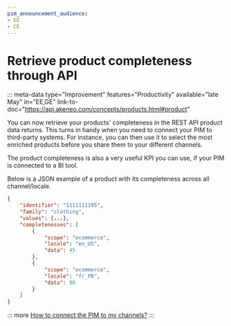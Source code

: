```yaml
---
pim_announcement_audience:
- EE
- CE
---
```


# Retrieve product completeness through API
::: meta-data type="Improvement" features="Productivity" available="late May" in="EE,GE" link-to-doc="https://api.akeneo.com/concepts/products.html#product"

 You can now retrieve your products' completeness in the REST API product data returns. This turns in handy when you need to connect your PIM to third-party systems. For instance, you can then use it to select the most enriched products before you share them to your different channels.

 The product completeness is also a very useful KPI you can use, if your PIM is connected to a BI tool.


Below is a JSON example of a product with its completeness across all channel/locale.
```json
{
    "identifier": "1111111195",
    "family": "clothing",
    "values": {...},
    "completenesses": [
        {
            "scope": "ecommerce",
            "locale": "en_US",
            "data": 45
        },
        {
            "scope": "ecommerce",
            "locale": "fr_FR",
            "data": 90
        }
    ]
}
```

::: more
[How to connect the PIM to my channels?](../articles/how-to-connect-my-pim.html)
:::
